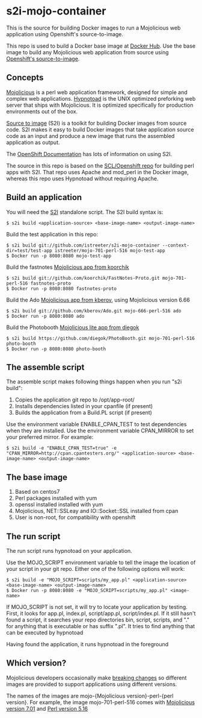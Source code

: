# s2i-mojo-container
This is the source for building Docker images to run a Mojolicious web application using Openshift's source-to-image.

This repo is used to build a Docker base image at [Docker Hub](https://hub.docker.com/).
Use the base image to build any Mojolicious web application from source using
[Openshift's source-to-image](https://docs.openshift.org/latest/creating_images/s2i.html#creating-images-s2i).

## Concepts

[Mojolicious](http://mojolicious.org/) is a perl web application framework, designed for simple and complex web applications.
[Hypnotoad](http://mojolicious.org/perldoc/Mojo/Server/Hypnotoad) is the UNIX optimized preforking web server that ships with Mojolicious.
It is optimized specifically for production environments out of the box.

[Source to image](https://github.com/openshift/source-to-image) (S2I) is a toolkit for building Docker images from source code.
S2I makes it easy to build Docker images that take application source code
as an input and produce a new image that runs the assembled application as
output.

The [OpenShift Documentation](https://docs.openshift.org/latest/creating_images/s2i.html#creating-images-s2i)
has lots of information on using S2I.

The source in this repo is based on the [SCL/Openshift repo](https://github.com/sclorg/s2i-perl-container) for building perl apps with S2I.
That repo uses Apache and mod\_perl in the Docker image, whereas this repo uses Hypnotoad without requiring Apache.

## Build an application

You will need the [S2I](https://github.com/openshift/source-to-image) standalone script. The S2I build syntax is:

    $ s2i build <application-source> <base-image-name> <output-image-name>

Build the test application in this repo:

    $ s2i build git://github.com/istreeter/s2i-mojo-container --context-dir=test/test-app istreeter/mojo-701-perl-516 mojo-test-app
    $ Docker run -p 8080:8080 mojo-test-app

Build the fastnotes [Mojolicious app from koorchik](https://github.com/koorchik/FastNotes-Proto)

    $ s2i build git://github.com/koorchik/FastNotes-Proto.git mojo-701-perl-516 fastnotes-proto
    $ Docker run -p 8080:8080 fastnotes-proto

Build the Ado [Mojolicious app from kberov](https://github.com/kberov/Ado), using Mojolicious version 6.66

    $ s2i build git://github.com/kberov/Ado.git mojo-666-perl-516 ado
    $ Docker run -p 8080:8080 ado

Build the Photobooth [Mojolicious lite app from diegok](https://github.com/diegok/PhotoBooth)

    $ s2i build https://github.com/diegok/PhotoBooth.git mojo-701-perl-516 photo-booth
    $ Docker run -p 8080:8080 photo-booth

## The assemble script

The assemble script makes following things happen when you run "s2i build":

1. Copies the application git repo to /opt/app-root/
2. Installs dependencies listed in your cpanfile (if present)
3. Builds the application from a Build.PL script (if present)

Use the environment variable ENABLE\_CPAN\_TEST to test dependencies when they are installed. Use the environment variable CPAN\_MIRROR to set your preferred mirror. For example:

    $ s2i build -e "ENABLE_CPAN_TEST=true" -e "CPAN_MIRROR=http://cpan.cpantesters.org/" <application-source> <base-image-name> <output-image-name>

## The base image

1. Based on centos7
2. Perl packages installed with yum
3. openssl installed installed with yum
4. Mojolicious, NET::SSLeay and IO::Socket::SSL installed from cpan
5. User is non-root, for compatibility with openshift

## The run script

The run script runs hypnotoad on your application.

Use the MOJO\_SCRIPT environment variable to tell the image the location of your script in your git repo. Either one of the following options will work:

    $ s2i build -e "MOJO_SCRIPT=scripts/my_app.pl" <application-source> <base-image-name> <output-image-name>
    $ Docker run -p 8080:8080 -e "MOJO_SCRIPT=scripts/my_app.pl" <image-name>

If MOJO\_SCRIPT is not set, it will try to locate your application by testing. First, it looks for app.pl, index.pl, script/app.pl, script/index.pl.
If it still hasn't found a script, it searches your repo directories bin, script, scripts, and "." for anything that is executable or has suffix ".pl". It tries to find anything that can be executed by hypnotoad

Having found the application, it runs hypnotoad in the foreground

## Which version?

Mojolicious developers occasionally make [breaking changes](https://github.com/kraih/mojo/blob/master/Changes) so different images are provided to support applications using different versions.

The names of the images are mojo-{Mojolicious version}-perl-{perl version}. For example, the image mojo-701-perl-516 comes with [Mojolicious version 7.01](https://github.com/kraih/mojo/releases/tag/v7.01)
and [Perl version 5.16](https://www.softwarecollections.org/en/scls/rhscl/perl516/)
